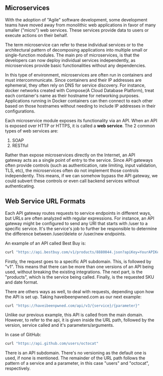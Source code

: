 ## Microservices

With the adoption of "Agile" software development, some development teams have moved away from monolithic web applications in favor of many smaller ("micro") web services.
These services provide data to users or execute actions on their behalf.

The term microservice can refer to these individual services or to the architectural pattern of decomposing applications into multiple small or single-function modules.
The main pro of microservices, is that the developers can now deploy individual services independently, as microservices provide basic functionalities without any dependencies.

In this type of environment, microservices are often run in containers and must intercommunicate.
Since containers and their IP addresses are ephemeral, they often rely on DNS for service discovery.
For instance, docker networks created with Compose(A Cloud Database Platform), treat each container's name as their hostname for networking purposes.
Applications running in Docker containers can then connect to each other based on those hostnames without needing to include IP addresses in their configurations.

Each microservice module exposes its functionality via an API.
When an API is exposed over HTTP or HTTPS, it is called a **web service**.
The 2 common types of web services are:
1. SOAP
2. RESTful

Rather than expose microservices directly on the Internet, an API gateway acts as a single point of entry to the service.
Since API gateways often provide controls (such as authentication, rate limiting, input validation, TLS, etc), the microservices often do not implement those controls independently.
This means, if we can somehow bypass the API gateway, we could subvert these controls or even call backend services without authenticating.

## Web Service URL Formats

Each API gateway routes requests to service endpoints in different ways, but URLs are often analyzed with regular expressions.
For instance, an API gateway might be configured to send any URI that starts with /user to a specific service.
It's the service's job to further be responsible to determine the difference between /user/delete or /user/new endpoints.

An example of an API called Best Buy is:

```bash
curl "https://api.bestbuy.com/v1/products/8880044.json?apiKey=YourAPIKey"
```

Firstly, the request goes to a specific API subdomain.
This, is followed by "v1". This means that there can be more than one versions of an API being used, without breaking the existing integrations.
The next part, is the "products", which is the service being called.
Finally, is the requested SKU and date format.

There are others ways as well, to deal with requests, depending upon how the API is set up.
Taking haveibeenpwned.com as our next example:

```bash
curl "https://haveibeenpwned.com/api/v3/{service}/{parameter}"
```

Unlike our previous example, this API is called from the main domain.
However, to refer to the api, it is given inside the URL path, followed by the version, service called and it's parameters/arguments.

In case of GitHub:

```bash
curl "https://api.github.com/users/octocat"
```

There is an API subdomain.
There's no versioning as the default one is used, if none is mentioned.
The remainder of the URL path follows the pattern of a service and a parameter, in this case "users" and "octocat", respectively.